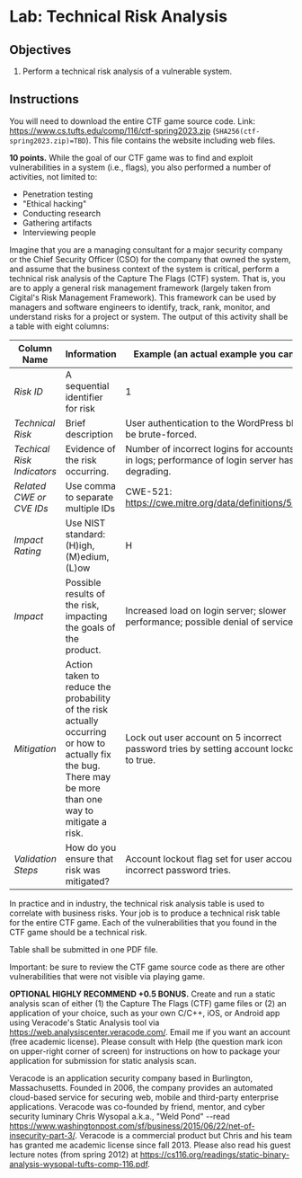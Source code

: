 # Lab: Technical Risk Analysis

## Objectives
1. Perform a technical risk analysis of a vulnerable system.

## Instructions

You will need to download the entire CTF game source code. Link: https://www.cs.tufts.edu/comp/116/ctf-spring2023.zip (`SHA256(ctf-spring2023.zip)=TBD`). This file contains the website including web files.

**10 points.** While the goal of our CTF game was to find and exploit vulnerabilities in a system (i.e., flags), you also performed a number of activities, not limited to:

* Penetration testing
* "Ethical hacking"
* Conducting research
* Gathering artifacts
* Interviewing people

Imagine that you are a managing consultant for a major security company or the Chief Security Officer (CSO) for the company that owned the system, and assume that the business context of the system is critical, perform a technical risk analysis of the Capture The Flags (CTF) system. That is, you are to apply a general risk management framework (largely taken from Cigital's Risk Management Framework). This framework can be used by managers and software engineers to identify, track, rank, monitor, and understand risks for a project or system. The output of this activity shall be a table with eight columns:

| Column Name | Information | Example (an actual example you can use) |
|-------------|-------------|-----------------------------------------|
| *Risk ID* | A sequential identifier for risk | 1 |
| *Technical Risk* | Brief description | User authentication to the WordPress blog can be brute-forced. |
| *Techical Risk Indicators* | Evidence of the risk occurring. | Number of incorrect logins for accounts seen in logs; performance of login server has been degrading. |
| *Related CWE or CVE IDs* | Use comma to separate multiple IDs | CWE-521: https://cwe.mitre.org/data/definitions/521.html  |
| *Impact Rating* | Use NIST standard: (H)igh, (M)edium, (L)ow | H |
| *Impact* | Possible results of the risk, impacting the goals of the product. | Increased load on login server; slower performance; possible denial of service |
| *Mitigation* | Action taken to reduce the probability of the risk actually occurring or how to actually fix the bug. There may be more than one way to mitigate a risk. | Lock out user account on 5 incorrect password tries by setting account lockout flag to true. |
| *Validation Steps* | How do you ensure that risk was mitigated? | Account lockout flag set for user account on 5 incorrect password tries. |

In practice and in industry, the technical risk analysis table is used to correlate with business risks. Your job is to produce a technical risk table for the entire CTF game. Each of the vulnerabilities that you found in the CTF game should be a technical risk.

Table shall be submitted in one PDF file.

Important: be sure to review the CTF game source code as there are other vulnerabilities that were not visible via playing game.

**OPTIONAL HIGHLY RECOMMEND +0.5 BONUS.** Create and run a static analysis scan of either (1) the Capture The Flags (CTF) game files or (2) an application of your choice, such as your own C/C++, iOS, or Android app using Veracode's Static Analysis tool via https://web.analysiscenter.veracode.com/. Email me if you want an account (free academic license). Please consult with Help (the question mark icon on upper-right corner of screen) for instructions on how to package your application for submission for static analysis scan.

Veracode is an application security company based in Burlington, Massachusetts. Founded in 2006, the company provides an automated cloud-based service for securing web, mobile and third-party enterprise applications. Veracode was co-founded by friend, mentor, and cyber security luminary Chris Wysopal a.k.a., "Weld Pond" --read https://www.washingtonpost.com/sf/business/2015/06/22/net-of-insecurity-part-3/. Veracode is a commercial product but Chris and his team has granted me academic license since fall 2013. Please also read his guest lecture notes (from spring 2012) at https://cs116.org/readings/static-binary-analysis-wysopal-tufts-comp-116.pdf.